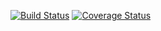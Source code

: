 [![Build Status](https://travis-ci.org/felipescs/TDE1_ES3.svg?branch=master)](https://travis-ci.org/felipescs/TDE1_ES3) [![Coverage Status](https://coveralls.io/repos/github/felipescs/TDE1_ES3/badge.svg?branch=master)](https://coveralls.io/github/felipescs/TDE1_ES3?branch=master)
